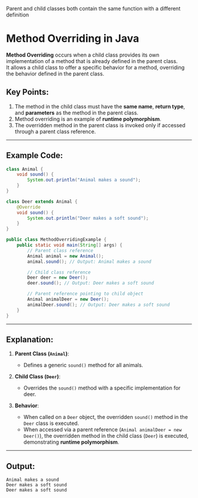 Parent and child classes both contain the same function with a different definition

# Method Overriding in Java

**Method Overriding** occurs when a child class provides its own implementation of a method that is already defined in the parent class.  
It allows a child class to offer a specific behavior for a method, overriding the behavior defined in the parent class.

## Key Points:
1. The method in the child class must have the **same name**, **return type**, and **parameters** as the method in the parent class.
2. Method overriding is an example of **runtime polymorphism**.
3. The overridden method in the parent class is invoked only if accessed through a parent class reference.

---

## Example Code:

```java
class Animal {
    void sound() {
        System.out.println("Animal makes a sound");
    }
}

class Deer extends Animal {
    @Override
    void sound() {
        System.out.println("Deer makes a soft sound");
    }
}

public class MethodOverridingExample {
    public static void main(String[] args) {
        // Parent class reference
        Animal animal = new Animal();
        animal.sound(); // Output: Animal makes a sound

        // Child class reference
        Deer deer = new Deer();
        deer.sound(); // Output: Deer makes a soft sound

        // Parent reference pointing to child object
        Animal animalDeer = new Deer();
        animalDeer.sound(); // Output: Deer makes a soft sound
    }
}
```

---

## Explanation:
1. **Parent Class (`Animal`)**:
   - Defines a generic `sound()` method for all animals.

2. **Child Class (`Deer`)**:
   - Overrides the `sound()` method with a specific implementation for deer.

3. **Behavior**:
   - When called on a `Deer` object, the overridden `sound()` method in the `Deer` class is executed.
   - When accessed via a parent reference (`Animal animalDeer = new Deer()`), the overridden method in the child class (`Deer`) is executed, demonstrating **runtime polymorphism**.

---

## Output:
```
Animal makes a sound
Deer makes a soft sound
Deer makes a soft sound
```

